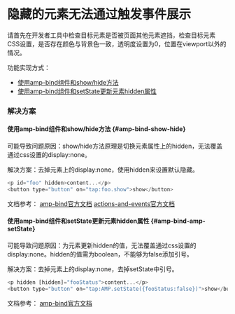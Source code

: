 # 隐藏的元素无法通过触发事件展示

请首先在开发者工具中检查目标元素是否被页面其他元素遮挡，检查目标元素CSS设置，是否存在颜色与背景色一致，透明度设置为0，位置在viewport以外的情况。

功能实现方式：
* [使用amp-bind组件和show/hide方法](#amp-bind-show-hide)
* [使用amp-bind组件和setState更新元素hidden属性](#amp-bind-amp-setState)

### 解决方案

#### 使用amp-bind组件和show/hide方法 {#amp-bind-show-hide}

可能导致问题原因：show/hide方法原理是切换元素属性上的hidden，无法覆盖通过css设置的display:none。

解决方案：去掉元素上的display:none，使用hidden来设置默认隐藏。

```javascript
<p id="foo" hidden>content...</p>
<button type="button" on="tap:foo.show">show</button>
```

文档参考：
[amp-bind官方文档](https://www.ampproject.org/docs/reference/components/amp-bind)
[actions-and-events官方文档](https://www.ampproject.org/docs/interaction_dynamic/amp-actions-and-events#globally-defined-events-and-actions)



#### 使用amp-bind组件和setState更新元素hidden属性 {#amp-bind-amp-setState}

可能导致问题原因：为元素更新hidden的值，无法覆盖通过css设置的display:none。hidden的值需为boolean，不能够为false添加引号。

解决方案：去掉元素上的display:none，去掉setState中引号。

```javascript
<p hidden [hidden]="fooStatus">content...</p>
<button type="button" on="tap:AMP.setState({fooStatus:false})">show</button>
```

文档参考：
[amp-bind官方文档](https://www.ampproject.org/docs/reference/components/amp-bind)